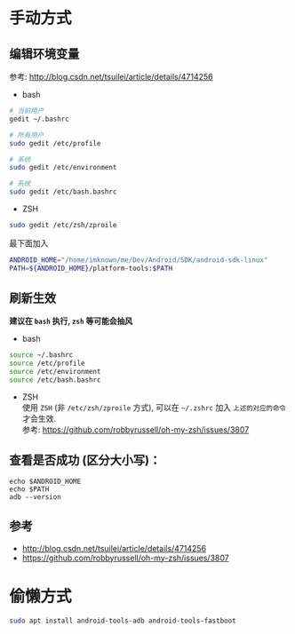 # 手动方式
## 编辑环境变量

参考: http://blog.csdn.net/tsuilei/article/details/4714256

- bash
``` bash
# 当前用户
gedit ~/.bashrc

# 所有用户
sudo gedit /etc/profile

# 系统
sudo gedit /etc/environment

# 系统
sudo gedit /etc/bash.bashrc
```

- ZSH
``` zsh
sudo gedit /etc/zsh/zproile
```

最下面加入
``` bash
ANDROID_HOME="/home/imknown/me/Dev/Android/SDK/android-sdk-linux"
PATH=${ANDROID_HOME}/platform-tools:$PATH
```

## 刷新生效
**建议在 `bash` 执行, `zsh` 等可能会抽风**

- bash
``` bash
source ~/.bashrc
source /etc/profile
source /etc/environment
source /etc/bash.bashrc
```

- ZSH  
使用 `ZSH` (非 `/etc/zsh/zproile` 方式), 可以在 `~/.zshrc` 加入 `上述的对应的命令` 才会生效.  
参考: https://github.com/robbyrussell/oh-my-zsh/issues/3807

## 查看是否成功 (区分大小写)：
```
echo $ANDROID_HOME
echo $PATH
adb --version
```

## 参考
- http://blog.csdn.net/tsuilei/article/details/4714256
- https://github.com/robbyrussell/oh-my-zsh/issues/3807
# 偷懒方式
``` bash
sudo apt install android-tools-adb android-tools-fastboot
```
